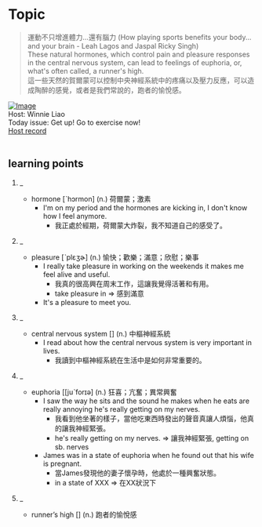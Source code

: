 # Topic

> 運動不只增進體力...還有腦力 (How playing sports benefits your body... and your brain - Leah Lagos and Jaspal Ricky Singh) <br>
> These natural hormones, which control pain and pleasure responses in the central nervous system, can lead to feelings of euphoria, or, what's often called, a runner's high. <br>
> 這一些天然的賀爾蒙可以控制中央神經系統中的疼痛以及壓力反應，可以造成陶醉的感覺，或者是我們常說的，跑者的愉悅感。 <br>

[![Image](https://cdn.voicetube.com/assets/thumbnails/hmFQqjMF_f0.jpg)](https://www.youtube.com/embed/hmFQqjMF_f0?rel=0&showinfo=0&cc_load_policy=0&controls=1&autoplay=1&iv_load_policy=3&playsinline=1&wmode=transparent&start=60&end=71&enablejsapi=1&origin=https://tw.voicetube.com&widgetid=1)<br>
Host: Winnie Liao
<br>Today issue: Get up! Go to exercise now!
<br>
[Host record](https://cdn.voicetube.com/tmp/everyday_records/callmeboss901/2928.mp3)
<br><br>
## learning points
1. _
	* hormone [ˋhɔrmon] (n.) 荷爾蒙；激素
        - I'm on my period and the hormones are kicking in, I don't know how I feel anymore.
            + 我正處於經期，荷爾蒙大炸裂，我不知道自己的感受了。

2. _
	* pleasure [ˋplɛʒɚ] (n.) 愉快；歡樂；滿意；欣慰；樂事
        - I really take pleasure in working on the weekends it makes me feel alive and useful.
            + 我真的很高興在周末工作，這讓我覺得活著和有用。
            + take pleasure in => 感到滿意
        - It's a pleasure to meet you.

3. _
	* central nervous system [] (n.) 中樞神經系統
        - I read about how the central nervous system is very important in lives.
            + 我讀到中樞神經系統在生活中是如何非常重要的。

4. _
	* euphoria [[juˋforɪə] (n.) 狂喜；亢奮；異常興奮
        - I saw the way he sits and the sound he makes when he eats are really annoying he's really getting on my nerves.
            + 我看到他坐著的樣子，當他吃東西時發出的聲音真讓人煩惱，他真的讓我神經緊張。
            + he's really getting on my nerves. => 讓我神經緊張, getting on sb. nerves
        - James was in a state of euphoria when he found out that his wife is pregnant.
            + 當James發現他的妻子懷孕時，他處於一種興奮狀態。
            + in a state of XXX => 在XX狀況下

5. _
	* runner’s high [] (n.) 跑者的愉悅感